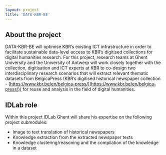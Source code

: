 ```yaml
---
layout: project
title: 'DATA-KBR-BE'
---
```


## About the project

DATA-KBR-BE will optimise KBR’s existing ICT infrastructure in order to facilitate sustainable data-level access to KBR’s digitised collections for digital humanities research. For this project, research teams at Ghent University and the University of Antwerp will work closely together with the collection, digitisation and ICT experts at KBR to co-design two interdisciplinary research scenarios that will extract relevant thematic datasets from BelgicaPress (KBR’s digitised historical newspaper collection - [https://www.kbr.be/en/belgica-press/](https://www.kbr.be/en/belgica-press/)) for reuse and analysis in the field of digital humanities.

## IDLab role

Within this project IDLab Ghent will share his expertise on the following project submodules:

- Image to text translation of historical newspapers
- Knowledge extraction from the extracted newspaper texts
- Knowledge clustering/reasoning and the compilation of the knowledge in a dataset
